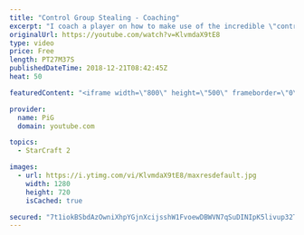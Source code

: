 ```yaml
---
title: "Control Group Stealing - Coaching"
excerpt: "I coach a player on how to make use of the incredible \"control group stealing\" mechanic that allows you to simultaenously remove units from any control groups, whilst adding them to a new one. -- Watch live at https://www.twitch.tv/x5_pig"
originalUrl: https://youtube.com/watch?v=KlvmdaX9tE8
type: video
price: Free
length: PT27M37S
publishedDateTime: 2018-12-21T08:42:45Z
heat: 50

featuredContent: "<iframe width=\"800\" height=\"500\" frameborder=\"0\" src=\"https://www.youtube.com/embed/KlvmdaX9tE8\" allow=\"accelerometer; autoplay; encrypted-media; gyroscope; picture-in-picture\" allowfullscreen></iframe>"

provider:
  name: PiG
  domain: youtube.com

topics:
  - StarCraft 2

images:
  - url: https://i.ytimg.com/vi/KlvmdaX9tE8/maxresdefault.jpg
    width: 1280
    height: 720
    isCached: true

secured: "7t1iokBSbdAzOwniXhpYGjnXcijsshW1FvoewDBWVN7qSuDINIpK5livup32Twe7t58PRH4ybb+j0l3Mopv8i6Oxhijqy8H5ipvVWp6EMuJmJWszxCKxXUI1tDtQlRdO+moIXBSWNGRdmSGCcmHBksGlOCpaAy0l5XhymasfeFSrK+OOD7Ml8iMFOwHzm6PihfAnfyX4CwnEZo9pIFDQe4FQg8V+mJvvIM1/hVlUcrmeh2aC2q+ADNp+T2ULGN3nxPW9QG+5R4fa/+h7QFxTfUFK8Ch4KT/rUYYw9jYUTVN+ByU1QI2gDi+is9TEPIwJo9sEhK4aWtxFUHCEx7QYHkfSYTAyBfJlfFR4NrSu0xS7oqv90/EJLiCRRDaa3M66BA+41lsw/VXuzXaPOjIVgumPKtdn5Ylgr4PMGJftvfU=;h1OznDLY05pRGUYh7J7adg=="
---
```


